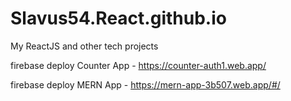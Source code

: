 # Slavus54.React.github.io
My ReactJS and other tech projects

firebase deploy Counter App - https://counter-auth1.web.app/

firebase deploy MERN App - https://mern-app-3b507.web.app/#/
